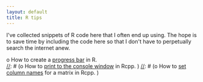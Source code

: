 ```yaml
---
layout: default
title: R tips
---
```


I've collected snippets of R code here that I often end up using. The hope is to save time by including the code here so that I don't have to perpetually search the internet anew.  

o How to create a [progress bar](http://rettopnivek.github.io/pages/Progress_bar.html) in R.  
[//]: # (o How to [print to the console window](http://rettopnivek.github.io/pages/Rcpp_console_print.html) in Rcpp.  )
[//]: # (o How to [set column names](http://rettopnivek.github.io/pages/Rcpp_column_names.html) for a matrix in Rcpp.  )

[//]: # (This is an example of a comment)

